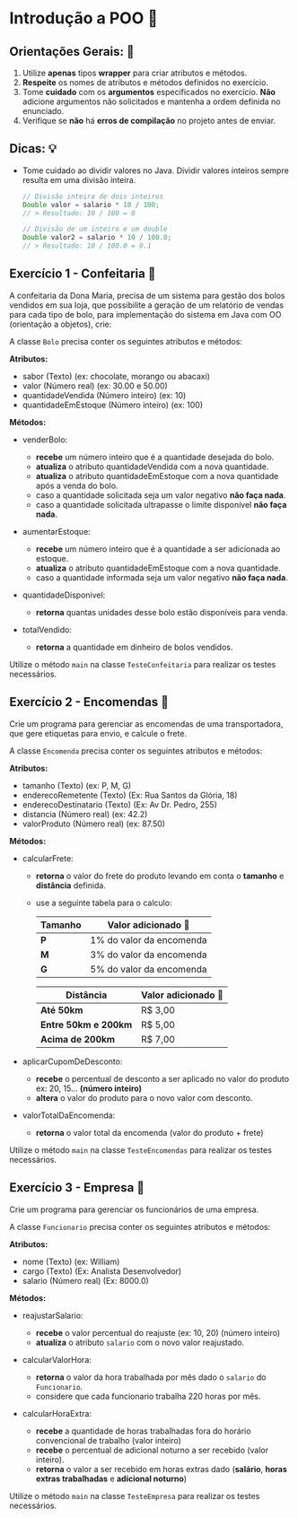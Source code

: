 # Introdução a POO 📎

## Orientações Gerais: 🚨
1. Utilize **apenas** tipos **wrapper** para criar atributos e métodos.
2. **Respeite** os nomes de atributos e métodos definidos no exercício.
3. Tome **cuidado** com os **argumentos** especificados no exercício. 
**Não** adicione argumentos não solicitados e mantenha a ordem definida no enunciado.
4. Verifique se **não** há **erros de compilação** no projeto antes de enviar.

## Dicas: 💡
* Tome cuidado ao dividir valores no Java. Dividir valores inteiros sempre resulta em uma divisão inteira.
  ```java
  // Divisão inteira de dois inteiros
  Double valor = salario * 10 / 100;
  // > Resultado: 10 / 100 = 0
  
  // Divisão de um inteiro e um double
  Double valor2 = salario * 10 / 100.0;
  // > Resultado: 10 / 100.0 = 0.1
  ```

## Exercício 1 - Confeitaria 🚩

A confeitaria da Dona Maria, precisa de um sistema para gestão dos bolos vendidos em sua loja, que
possibilite a geração de um relatório de vendas para cada tipo de bolo, para implementação do sistema em
Java com OO (orientação a objetos), crie:

A classe `Bolo` precisa conter os seguintes atributos e métodos:

**Atributos:**
* sabor (Texto) (ex: chocolate, morango ou abacaxi)
* valor (Número real) (ex: 30.00 e 50.00)
* quantidadeVendida (Número inteiro) (ex: 10)
* quantidadeEmEstoque (Número inteiro) (ex: 100)

**Métodos:**
* venderBolo: 
  * **recebe** um número inteiro que é a quantidade desejada do bolo.
  * **atualiza** o atributo quantidadeVendida com a nova quantidade.
  * **atualiza** o atributo quantidadeEmEstoque com a nova quantidade após a venda do bolo.
  * caso a quantidade solicitada seja um valor negativo **não faça nada**.
  * caso a quantidade solicitada ultrapasse o limite disponível **não faça nada**.
  

* aumentarEstoque:
  * **recebe** um número inteiro que é a quantidade a ser adicionada ao estoque.
  * **atualiza** o atributo quantidadeEmEstoque com a nova quantidade.
  * caso a quantidade informada seja um valor negativo **não faça nada**.


* quantidadeDisponivel:
  * **retorna** quantas unidades desse bolo estão disponíveis para venda.


* totalVendido:
  * **retorna** a quantidade em dinheiro de bolos vendidos.

Utilize o método `main` na classe `TesteConfeitaria` para realizar os testes necessários.

## Exercício 2 - Encomendas 🚩

Crie um programa para gerenciar as encomendas de uma transportadora, que gere etiquetas para
envio, e calcule o frete.

A classe `Encomenda` precisa conter os seguintes atributos e métodos:

**Atributos:**
* tamanho (Texto) (ex: P, M, G)
* enderecoRemetente (Texto) (Ex: Rua Santos da Glória, 18)
* enderecoDestinatario (Texto) (Ex: Av Dr. Pedro, 255)
* distancia (Número real) (ex: 42.2)
* valorProduto (Número real) (ex: 87.50)

**Métodos:**

* calcularFrete:
  * **retorna** o valor do frete do produto levando em conta o **tamanho** e **distância** definida.
  * use a seguinte tabela para o calculo:

    | Tamanho | Valor adicionado 💸                |
    |---------|------------------------------------|
    | **P**   | 1% do valor da encomenda           |
    | **M**   | 3% do valor da encomenda           |
    | **G**   | 5% do valor da encomenda           |

    | Distância              | Valor adicionado 💸 |
    |------------------------|---------------------|
    | **Até 50km**           | R$ 3,00             |
    | **Entre 50km e 200km** | R$ 5,00             |
    | **Acima de 200km**     | R$ 7,00             |




* aplicarCupomDeDesconto:
  * **recebe** o percentual de desconto a ser aplicado no valor do produto ex: 20, 15... 
  **(número inteiro)**
  * **altera** o valor do produto para o novo valor com desconto.


* valorTotalDaEncomenda:
  * **retorna** o valor total da encomenda (valor do produto + frete)

Utilize o método `main` na classe `TesteEncomendas` para realizar os testes necessários.

## Exercício 3 - Empresa 🚩

Crie um programa para gerenciar os funcionários de uma empresa.

A classe `Funcionario` precisa conter os seguintes atributos e métodos:

**Atributos:**
* nome (Texto) (ex: William)
* cargo (Texto) (Ex: Analista Desenvolvedor)
* salario (Número real) (Ex: 8000.0)

**Métodos:**

* reajustarSalario:
  * **recebe** o valor percentual do reajuste (ex: 10, 20) (número inteiro)
  * **atualiza** o atributo `salario` com o novo valor reajustado.


* calcularValorHora:
  * **retorna** o valor da hora trabalhada por mês dado o `salario` do `Funcionario`.
  * considere que cada funcionario trabalha 220 horas por mês.


* calcularHoraExtra:
  * **recebe** a quantidade de horas trabalhadas fora do horário convencional de trabalho (valor inteiro)
  * **recebe** o percentual de adicional noturno a ser recebido (valor inteiro).
  * **retorna** o valor a ser recebido em horas extras dado (**salário**, **horas extras trabalhadas** e **adicional noturno**)

Utilize o método `main` na classe `TesteEmpresa` para realizar os testes necessários.


